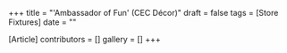 +++
title = "'Ambassador of Fun' (CEC Décor)"
draft = false
tags = [Store Fixtures]
date = ""

[Article]
contributors = []
gallery = []
+++
